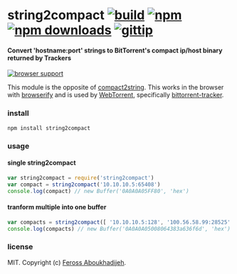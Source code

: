 # string2compact [![build](https://img.shields.io/travis/feross/string2compact.svg)](https://travis-ci.org/feross/string2compact) [![npm](https://img.shields.io/npm/v/string2compact.svg)](https://npmjs.org/package/string2compact) [![npm downloads](https://img.shields.io/npm/dm/string2compact.svg)](https://npmjs.org/package/string2compact) [![gittip](https://img.shields.io/gittip/feross.svg)](https://www.gittip.com/feross/)

#### Convert 'hostname:port' strings to BitTorrent's compact ip/host binary returned by Trackers

[![browser support](https://ci.testling.com/feross/string2compact.png)](https://ci.testling.com/feross/string2compact)

This module is the opposite of [compact2string](https://npmjs.org/package/compact2string). This works in the browser with [browserify](http://browserify.org/) and is used by [WebTorrent](http://webtorrent.io), specifically [bittorrent-tracker](https://github.com/feross/bittorrent-tracker).

### install

```
npm install string2compact
```

### usage

#### single string2compact

```js
var string2compact = require('string2compact')
var compact = string2compact('10.10.10.5:65408')
console.log(compact) // new Buffer('0A0A0A05FF80', 'hex')
```

#### tranform multiple into one buffer

```js
var compacts = string2compact([ '10.10.10.5:128', '100.56.58.99:28525' ])
console.log(compacts) // new Buffer('0A0A0A05008064383a636f6d', 'hex')
```

### license

MIT. Copyright (c) [Feross Aboukhadijeh](http://feross.org).
